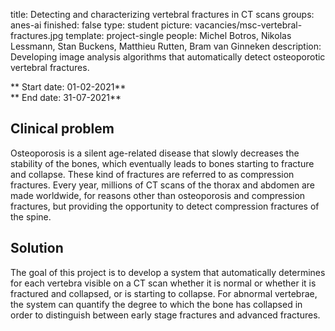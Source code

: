 title: Detecting and characterizing vertebral fractures in CT scans
groups: anes-ai
finished: false
type: student
picture: vacancies/msc-vertebral-fractures.jpg
template: project-single
people: Michel Botros, Nikolas Lessmann, Stan Buckens, Matthieu Rutten, Bram van Ginneken
description: Developing image analysis algorithms that automatically detect osteoporotic vertebral fractures.


** Start date: 01-02-2021** <br>
** End date: 31-07-2021**

## Clinical problem

Osteoporosis is a silent age-related disease that slowly decreases the stability of the bones, which eventually leads to
bones starting to fracture and collapse. These kind of fractures are referred to as compression fractures. Every year,
millions of CT scans of the thorax and abdomen are made worldwide, for reasons other than osteoporosis and compression
fractures, but providing the opportunity to detect compression fractures of the spine.

## Solution

The goal of this project is to develop a system that automatically determines for each vertebra visible on a CT scan
whether it is normal or whether it is fractured and collapsed, or is starting to collapse. For abnormal vertebrae, the
system can quantify the degree to which the bone has collapsed in order to distinguish between early stage fractures
and advanced fractures.
